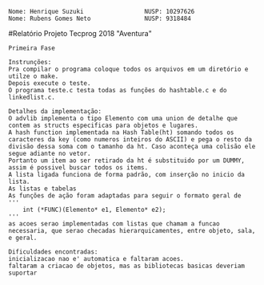 	Nome: Henrique Suzuki                 NUSP: 10297626
	Nome: Rubens Gomes Neto               NUSP: 9318484

#Relatório Projeto Tecprog 2018 "Aventura"

	Primeira Fase

	Instrunções:
	Pra compilar o programa coloque todos os arquivos em um diretório e utilze o make.
	Depois execute o teste.
	O programa teste.c testa todas as funções do hashtable.c e do linkedlist.c.

	Detalhes da implementação:
	O advlib implementa o tipo Elemento com uma union de detalhe que contem as structs especificas para objetos e lugares.
	A hash function implementada na Hash Table(ht) somando todos os caracteres da key (como numeros inteiros do ASCII) e pega o resto da divisão dessa soma com o tamanho da ht. Caso aconteça uma colisão ele segue adiante no vetor.
	Portanto um item ao ser retirado da ht é substituido por um DUMMY, assim é possivel buscar todos os items.
	A lista ligada funciona de forma padrão, com inserção no inicio da lista.
	As listas e tabelas
	As funções de ação foram adaptadas para seguir o formato geral de
	'''
		int (*FUNC)(Elemento* e1, Elemento* e2);
	'''
	as acoes serao implementadas com listas que chamam a funcao necessaria, que serao checadas hierarquicamentes, entre objeto, sala, e geral.

	Dificuldades encontradas:
	inicializacao nao e' automatica e faltaram acoes.
	faltaram a criacao de objetos, mas as bibliotecas basicas deveriam suportar
